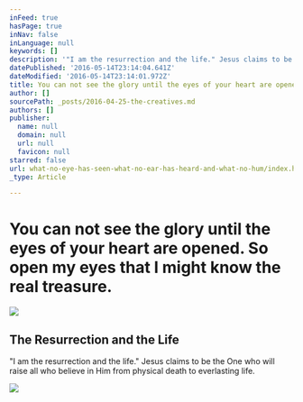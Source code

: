 ```yaml
---
inFeed: true
hasPage: true
inNav: false
inLanguage: null
keywords: []
description: '"I am the resurrection and the life." Jesus claims to be the One who will raise all who believe in Him from physical death to everlasting life.'
datePublished: '2016-05-14T23:14:04.641Z'
dateModified: '2016-05-14T23:14:01.972Z'
title: You can not see the glory until the eyes of your heart are opened. So open my eyes that I might know the real treasure.
author: []
sourcePath: _posts/2016-04-25-the-creatives.md
authors: []
publisher:
  name: null
  domain: null
  url: null
  favicon: null
starred: false
url: what-no-eye-has-seen-what-no-ear-has-heard-and-what-no-hum/index.html
_type: Article

---
```

# You can not see the glory until the eyes of your heart are opened. So open my eyes that I might know the real treasure.
![](https://the-grid-user-content.s3-us-west-2.amazonaws.com/9a388332-0856-44b1-b291-157ae0418b6c.jpg)

<article style=""><h1>The Resurrection and the Life</h1><p>"I am the resurrection and the life." Jesus claims to be the One who will raise all who believe in Him from physical death to everlasting life.</p><img src="http://wac.6261.mucdn.net/806261/artwork/images/cdn/486564/1536/864/player.jpg" /></article>